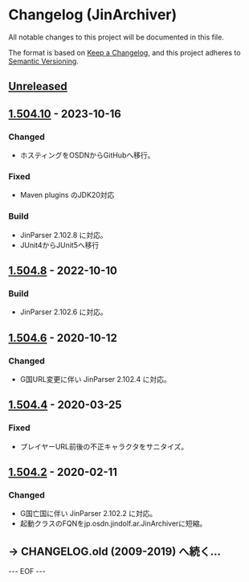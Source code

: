 # Changelog (JinArchiver)
All notable changes to this project will be documented in this file.

The format is based on [Keep a Changelog](https://keepachangelog.com/en/1.0.0/),
and this project adheres to [Semantic Versioning](https://semver.org/spec/v2.0.0.html).


## [Unreleased]


## [1.504.10] - 2023-10-16

### Changed
- ホスティングをOSDNからGitHubへ移行。

### Fixed
- Maven plugins のJDK20対応

### Build
- JinParser 2.102.8 に対応。
- JUnit4からJUnit5へ移行


## [1.504.8] - 2022-10-10

### Build
- JinParser 2.102.6 に対応。


## [1.504.6] - 2020-10-12

### Changed
- G国URL変更に伴い JinParser 2.102.4 に対応。


## [1.504.4] - 2020-03-25

### Fixed
- プレイヤーURL前後の不正キャラクタをサニタイズ。


## [1.504.2] - 2020-02-11

### Changed
- G国亡国に伴い JinParser 2.102.2 に対応。
- 起動クラスのFQNをjp.osdn.jindolf.ar.JinArchiverに短縮。


## → CHANGELOG.old (2009-2019) へ続く…


[Unreleased]: https://github.com/olyutorskii/JinArchiver/compare/v1.504.10...HEAD
[1.504.10]: https://github.com/olyutorskii/JinArchiver/compare/v1.504.8...v1.504.10
[1.504.8]: https://github.com/olyutorskii/JinArchiver/compare/release-1.504.6...v1.504.8
[1.504.6]: https://github.com/olyutorskii/JinArchiver/compare/release-1.504.4...release-1.504.6
[1.504.4]: https://github.com/olyutorskii/JinArchiver/compare/release-1.504.2...release-1.504.4
[1.504.2]: https://github.com/olyutorskii/JinArchiver/releases/tag/release-1.504.2


--- EOF ---

